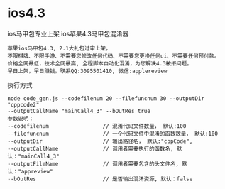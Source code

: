 # ios4.3
ios马甲包专业上架
ios苹果4.3马甲包混淆器

    苹果ios马甲包4.3, 2.1大礼包过审上架，
    不限棋牌、不限手游、不需要您修改任何代码、不需要您更换任何ui、不需要任何预付款。
    价格全网最低，技术全网最高, 全程脚本自动化混淆，为您解决4.3被拒问题。
    早日上架，早日赚钱。联系QQ:3095501410, 微信:applereview

执行方式

    node code_gen.js --codefilenum 20 --filefuncnum 30 --outputDir "cppcode2" 
    --outputCallName "mainCall4_3" --bOutRes true 
    参数说明：
    --codefilenum                 // 混淆代码文件数量， 默认:100
    --filefuncnum                 // 一个代码文件中混淆的函数数量， 默认:100
    --outputDir               	  // 输出路径名， 默认:"cppCode",
    --outputCallName     		  // 调用者需要执行的函数名, 默认："mainCall4_3"
    --outputFileName      		  // 调用者需要包含的头文件名, 默认："appreview"
    --bOutRes                     // 是否输出混淆资源, 默认：false

